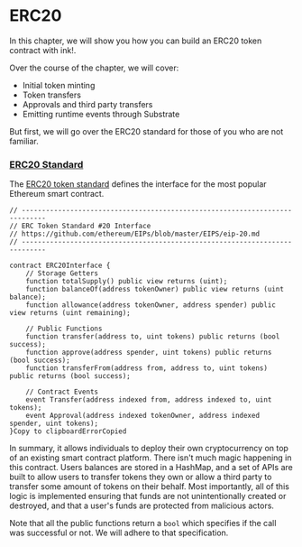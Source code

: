 # ERC20

In this chapter, we will show you how you can build an ERC20 token contract with ink!.

Over the course of the chapter, we will cover:

* Initial token minting
* Token transfers
* Approvals and third party transfers
* Emitting runtime events through Substrate

But first, we will go over the ERC20 standard for those of you who are not familiar.

### [ERC20 Standard](https://substrate.dev/substrate-contracts-workshop/#/2/introduction?id=erc20-standard) <a id="erc20-standard"></a>

The [ERC20 token standard](https://eips.ethereum.org/EIPS/eip-20) defines the interface for the most popular Ethereum smart contract.

```text
// ----------------------------------------------------------------------------
// ERC Token Standard #20 Interface
// https://github.com/ethereum/EIPs/blob/master/EIPS/eip-20.md
// ----------------------------------------------------------------------------

contract ERC20Interface {
    // Storage Getters
    function totalSupply() public view returns (uint);
    function balanceOf(address tokenOwner) public view returns (uint balance);
    function allowance(address tokenOwner, address spender) public view returns (uint remaining);

    // Public Functions
    function transfer(address to, uint tokens) public returns (bool success);
    function approve(address spender, uint tokens) public returns (bool success);
    function transferFrom(address from, address to, uint tokens) public returns (bool success);

    // Contract Events
    event Transfer(address indexed from, address indexed to, uint tokens);
    event Approval(address indexed tokenOwner, address indexed spender, uint tokens);
}Copy to clipboardErrorCopied
```

In summary, it allows individuals to deploy their own cryptocurrency on top of an existing smart contract platform. There isn't much magic happening in this contract. Users balances are stored in a HashMap, and a set of APIs are built to allow users to transfer tokens they own or allow a third party to transfer some amount of tokens on their behalf. Most importantly, all of this logic is implemented ensuring that funds are not unintentionally created or destroyed, and that a user's funds are protected from malicious actors.

Note that all the public functions return a `bool` which specifies if the call was successful or not. We will adhere to that specification.[  
](https://substrate.dev/substrate-contracts-workshop/#/1/incrementing-my-value)

